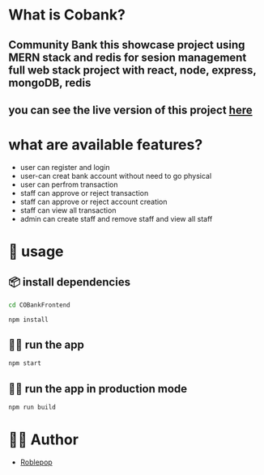 # What is Cobank?

Community Bank this showcase project using MERN stack and redis for sesion management
full web stack project with react, node, express, mongoDB, redis
--------------------------------------------------------------------------------

you can see the live version of this project [here](https://cobanknftalem.netlify.app/)
--------------------------------------------------------------------------------


# what are available features?

* user can register and login
* user-can creat bank account without need to go physical
* user can perfrom transaction
* staff can approve or reject transaction
* staff can approve or reject account creation
* staff can view all transaction
* admin can create staff and remove staff and view all staff

# 🚀 usage


## 📦 install dependencies

```bash
cd COBankFrontend
```

```bash
npm install
```

## 🏃‍♂️ run the app

```bash
npm start
```

## 🏃‍♂️ run the app in production mode

```bash
npm run build
```

# 🧑🏿 Author

* [Roblepop](https://github.com/robelandro)
